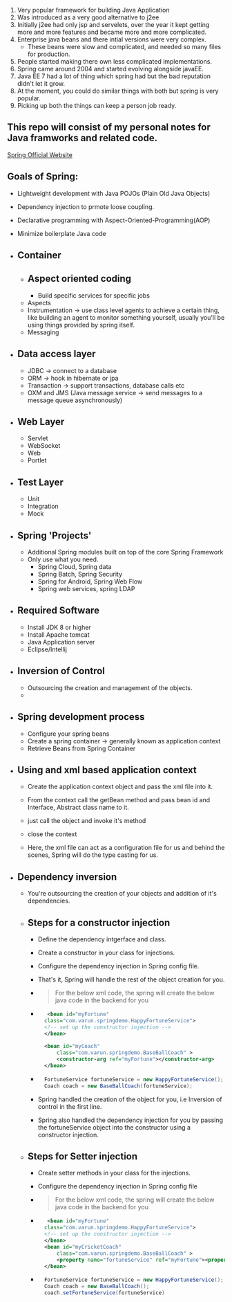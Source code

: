1. Very  popular framework for building Java Application
2. Was introduced as a very good alternative to j2ee
3. Initially j2ee had only jsp and servelets, over the year it kept getting more and more features and became more and more complicated.
4. Enterprise java beans and there intial versions were very complex.
    - These beans were slow and complicated, and needed so many files for production.
5. People started making there own less complicated implementations.
6. Spring came around 2004 and started evolving alongside javaEE.
7. Java EE 7 had a lot of thing which spring had but the bad reputation didn't let it grow.
8. At the moment, you could do similar things with both but spring is very popular.
9. Picking up both the things can keep a person job ready.

## This repo will consist of my personal notes for Java framworks and related code.

[Spring Official Website](https://www.spring.io)

## Goals of Spring:
- Lightweight development with Java POJOs (Plain Old Java Objects)
- Dependency injection to prmote loose coupling.
- Declarative programming with Aspect-Oriented-Programming(AOP)
- Minimize boilerplate Java code

- ## Container
    - ## Aspect oriented coding
        - Build specific services for specific jobs
    - Aspects
    - Instrumentation -> use class level agents to achieve a certain thing, like building an agent to monitor something yourself, usually you'll be using things provided by spring itself.
    - Messaging

- ## Data access layer
    - JDBC -> connect to a database
    - ORM -> hook in hibernate or jpa
    - Transaction -> support transactions, database calls etc
    - OXM and JMS (Java message service -> send messages to a message queue asynchronously)

- ## Web Layer
    - Servlet
    - WebSocket
    - Web
    - Portlet
- ## Test Layer
    - Unit
    - Integration
    - Mock

- ## Spring 'Projects'
    - Additional Spring modules built on top of the core Spring Framework
    - Only use what you need.
        - Spring Cloud, Spring data
        - Spring Batch, Spring Security
        - Spring for Android, Spring Web Flow
        - Spring web services, spring LDAP

- ## Required Software
    - Install JDK 8 or higher
    - Install Apache tomcat
    - Java Application server
    - Eclipse/Intellij


- ## Inversion of Control
    - Outsourcing the creation and management of the objects.
    - 

- ## Spring development process
    - Configure your spring beans
    - Create a spring container -> generally known as application context
    - Retrieve Beans from Spring Container

- ## Using and xml based application context
    - Create the application context object and pass the xml file into it.
    - From the context call the getBean method and pass bean id and Interface, Abstract class name to it.
    - just call the object and invoke it's method
    - close the context

    - Here, the xml file can act as a configuration file for us and behind the scenes, Spring will do the type casting for us.

- ## Dependency inversion

    - You're outsourcing the creation of your objects and addition of it's dependencies.
    - ## Steps for a constructor injection
        - Define the dependency intgerface and class.
        - Create a constructor in your class for injections.
        - Configure the dependency injection in Spring config file.
        - That's it, Spring will handle the rest of the object creation for you.
        - > For the below xml code, the spring will create the below java code in the backend for you

        - ```xml
             <bean id="myFortune"
            class="com.varun.springdemo.HappyFortuneService">
            <!-- set up the constructor injection -->
            </bean>
        
            <bean id="myCoach"
                class="com.varun.springdemo.BaseBallCoach" >
                <constructor-arg ref="myFortune"></constructor-arg>
            </bean>
            ```
        - ```java
            FortuneService fortuneService = new HappyFortuneService();
            Coach coach = new BaseBallCoach(fortuneService);
            ```
        - Spring handled the creation of the object for you, i.e Inversion of control in the first line.
        - Spring also handled the dependency injection for you by passing the fortuneService object into the constructor using a constructor injection.
    - ## Steps for Setter injection
        - Create setter methods in your class for the injections.
        - Configure the dependency injection in Spring config file
        - > For the below xml code, the spring will create the below java code in the backend for you

        - ```xml
             <bean id="myFortune"
            class="com.varun.springdemo.HappyFortuneService">
            <!-- set up the constructor injection -->
            </bean>
            <bean id="myCricketCoach"
                class="com.varun.springdemo.BaseBallCoach" >
                <property name="fortuneService" ref="myFortune"><property>
            </bean>
            ```
        - ```java
            FortuneService fortuneService = new HappyFortuneService();
            Coach coach = new BaseBallCoach();
            coach.setFortuneService(fortuneService)
            ```
